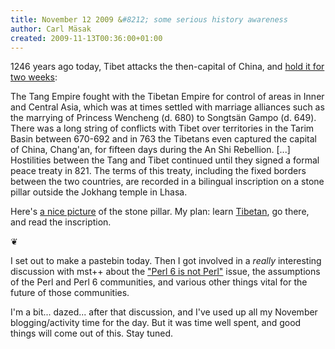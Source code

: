 ```yaml
---
title: November 12 2009 &#8212; some serious history awareness
author: Carl Mäsak
created: 2009-11-13T00:36:00+01:00
---
```

1246 years ago today, Tibet attacks the then-capital of China, and [hold it for two weeks](http://en.wikipedia.org/wiki/Tang_Dynasty#Turkic_and_Western_regions):

<div class='quote'><p>The Tang Empire fought with the Tibetan Empire for control of areas in Inner and Central Asia, which was at times settled with marriage alliances such as the marrying of Princess Wencheng (d. 680) to Songts&#228;n Gampo (d. 649). There was a long string of conflicts with Tibet over territories in the Tarim Basin between 670-692 and in 763 the Tibetans even captured the capital of China, Chang'an, for fifteen days during the An Shi Rebellion. [...]  Hostilities between the Tang and Tibet continued until they signed a formal peace treaty in 821. The terms of this treaty, including the fixed borders between the two countries, are recorded in a bilingual inscription on a stone pillar outside the Jokhang temple in Lhasa.</p></div>

Here's [a nice picture](http://www.yowangdu.com/trip_tibet/places02/jokhang_looking.html) of the stone pillar. My plan: learn [Tibetan](http://en.wikipedia.org/wiki/Tibetan_script), go there, and read the inscription.

<p class='separator'>&#10086;</p>

I set out to make a pastebin today. Then I got involved in a *really* interesting discussion with mst++ about the ["Perl 6 is not Perl"](http://strangelyconsistent.org/blog/the-perl-6-is-not-perl-meme) issue, the assumptions of the Perl and Perl 6 communities, and various other things vital for the future of those communities.

I'm a bit... dazed... after that discussion, and I've used up all my November blogging/activity time for the day. But it was time well spent, and good things will come out of this. Stay tuned.


